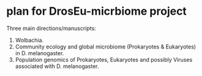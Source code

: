 # plan for DrosEu-micrbiome project 
Three main directions/manuscripts:
1) Wolbachia.
2) Community ecology and global microbiome (Prokaryotes & Eukaryotes) in D. melanogaster.
3) Population genomics of Prokaryotes, Eukaryotes and possibly Viruses associated with D. melanogaster.
